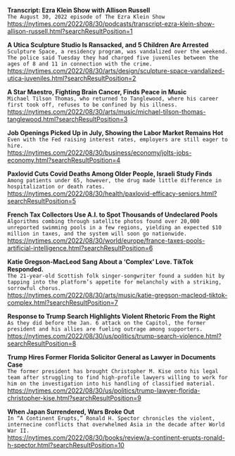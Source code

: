 **Transcript: Ezra Klein Show with Allison Russell**\
`The August 30, 2022 episode of The Ezra Klein Show`\
https://nytimes.com/2022/08/30/podcasts/transcript-ezra-klein-show-allison-russell.html?searchResultPosition=1

**A Utica Sculpture Studio Is Ransacked, and 5 Children Are Arrested**\
`Sculpture Space, a residency program, was vandalized over the weekend. The police said Tuesday they had charged five juveniles between the ages of 8 and 11 in connection with the crime.`\
https://nytimes.com/2022/08/30/arts/design/sculpture-space-vandalized-utica-juveniles.html?searchResultPosition=2

**A Star Maestro, Fighting Brain Cancer, Finds Peace in Music**\
`Michael Tilson Thomas, who returned to Tanglewood, where his career first took off, refuses to be confined by his illness.`\
https://nytimes.com/2022/08/30/arts/music/michael-tilson-thomas-tanglewood.html?searchResultPosition=3

**Job Openings Picked Up in July, Showing the Labor Market Remains Hot**\
`Even with the Fed raising interest rates, employers are still eager to hire.`\
https://nytimes.com/2022/08/30/business/economy/jolts-jobs-economy.html?searchResultPosition=4

**Paxlovid Cuts Covid Deaths Among Older People, Israeli Study Finds**\
`Among patients under 65, however, the drug made little difference in hospitalization or death rates.`\
https://nytimes.com/2022/08/30/health/paxlovid-efficacy-seniors.html?searchResultPosition=5

**French Tax Collectors Use A.I. to Spot Thousands of Undeclared Pools**\
`Algorithms combing through satellite photos found over 20,000 unreported swimming pools in a few regions, yielding an expected $10 million in taxes, and the system will soon go nationwide.`\
https://nytimes.com/2022/08/30/world/europe/france-taxes-pools-artificial-intelligence.html?searchResultPosition=6

**Katie Gregson-MacLeod Sang About a ‘Complex’ Love. TikTok Responded.**\
`The 21-year-old Scottish folk singer-songwriter found a sudden hit by tapping into the platform’s appetite for melancholy with a striking, sorrowful chorus.`\
https://nytimes.com/2022/08/30/arts/music/katie-gregson-macleod-tiktok-complex.html?searchResultPosition=7

**Response to Trump Search Highlights Violent Rhetoric From the Right**\
`As they did before the Jan. 6 attack on the Capitol, the former president and his allies are fueling outrage among supporters.`\
https://nytimes.com/2022/08/30/us/politics/trump-search-violence.html?searchResultPosition=8

**Trump Hires Former Florida Solicitor General as Lawyer in Documents Case**\
`The former president has brought Christopher M. Kise onto his legal team after struggling to find high-profile lawyers willing to work for him on the investigation into his handling of classified material.`\
https://nytimes.com/2022/08/30/us/politics/trump-lawyer-florida-christopher-kise.html?searchResultPosition=9

**When Japan Surrendered, Wars Broke Out**\
`In “A Continent Erupts,” Ronald H. Spector chronicles the violent, internecine conflicts that overwhelmed Asia in the decade after World War II.`\
https://nytimes.com/2022/08/30/books/review/a-continent-erupts-ronald-h-spector.html?searchResultPosition=10

